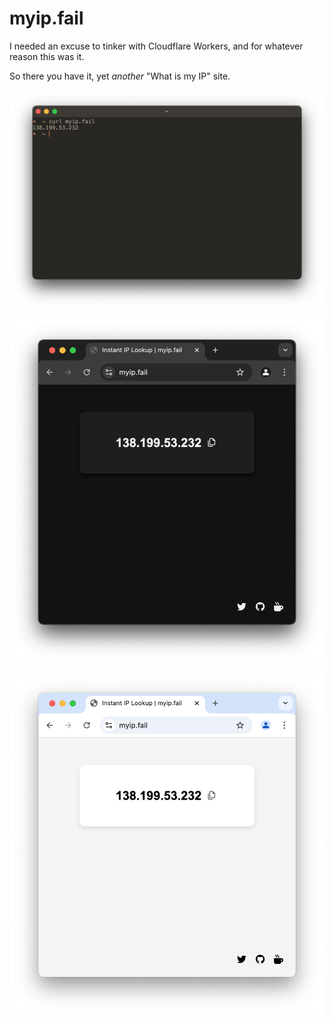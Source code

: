 # myip.fail

I needed an excuse to tinker with Cloudflare Workers, and for whatever reason this was it.

So there you have it, yet *another* "What is my IP" site.

![Screenshot](./curl.png)

![Screenshot](./darkmode.png)

![Screenshot](./lightmode.png)